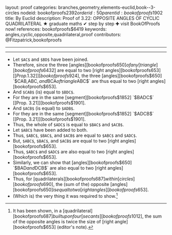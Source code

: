 layout: proof
categories: branches,geometry,elements-euclid,book--3-circles
nodeid: bookofproofs$2392
orderid: 50
parentid: bookofproofs$1902
title: By Euclid
description:  Proof of 3.22: OPPOSITE ANGLES OF CYCLIC QUADRILATERAL &#9733; graduate maths &#10004; step by step &#10010; visit BookOfProofs now!
references: bookofproofs$6419
keywords: angles,cyclic,opposite,quadrilateral,proof
contributors: @Fitzpatrick,bookofproofs

---


---



* Let `$AC$` and `$BD$` have been joined.
* Therefore, since the three [angles][bookofproofs$650] of any [triangle][bookofproofs$6432] are equal to two [right angles][bookofproofs$653] [[Prop. 1.32]][bookofproofs$924], the three [angles][bookofproofs$650] `$CAB$`, `$ABC$`, and `$BCA$` of triangle `$ABC$` are thus equal to two [right angles][bookofproofs$653].
* And `$CAB$` (is) equal to `$BDC$`.
* For they are in the same [segment][bookofproofs$1852] `$BADC$` [[Prop. 3.21]][bookofproofs$1901].
* And `$ACB$` (is equal) to `$ADB$`.
* For they are in the same [segment][bookofproofs$1852] `$ADCB$` [[Prop. 3.21]][bookofproofs$1901].
* Thus, the whole of `$ADC$` is equal to `$BAC$` and `$ACB$`.
* Let `$ABC$` have been added to both.
* Thus, `$ABC$`, `$BAC$`, and `$ACB$` are equal to `$ABC$` and `$ADC$`.
* But, `$ABC$`, `$BAC$`, and `$ACB$` are equal to two [right angles][bookofproofs$653].
* Thus, `$ABC$` and `$ADC$` are also equal to two [right angles][bookofproofs$653].
* Similarly, we can show that [angles][bookofproofs$650] `$BAD$` and `$DCB$` are also equal to two [right angles][bookofproofs$653].
* Thus, for [quadrilaterals][bookofproofs$687] within [circles][bookofproofs$690], the (sum of the) opposite [angles][bookofproofs$650] is equal to two [right angles][bookofproofs$653].
* (Which is) the very thing it was required to show.[^1] 

[^1]: It has been shown, in a [quadrilateral][bookofproofs$687] built upon four [secants][bookofproofs$1012], the sum of the opposite angles is twice the size of [right angle][bookofproofs$653] (editor's note).
